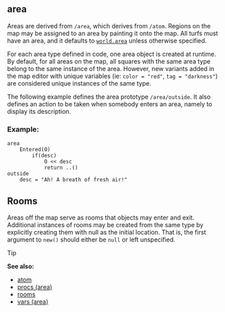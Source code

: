 ## area

Areas are derived from `/area`, which derives from `/atom`.
Regions on the map may be assigned to an area by painting it onto the
map.  All turfs must have an area, and it defaults to [`world.area`](ref/world/var/area.md)
unless otherwise specified.

For each area type defined in code, one area object is created at
runtime. By default, for all areas on the map, all squares with the same area type
belong to the same instance of the area. However, new variants added in the map editor
with unique variables (ie: `color = "red"`, `tag = "darkness"`) are considered unique 
instances of the same type.

The following example defines the area prototype `/area/outside`. It also
defines an action to be taken when somebody enters an area, namely to
display its description.
### Example:

```dm
area
	Entered(O)
		if(desc)
			O << desc
			return ..()
outside
	desc = "Ah! A breath of fresh air!" 
```

## Rooms
Areas off the map serve as rooms that objects may enter and exit.
Additional instances of rooms may be created from the same type by explicitly creating them
with null as the initial location. That is, the first argument to
`new()` should either be `null` or left unspecified. 

> [!TIP] 
> **See also:**
> +   [atom](/ref/atom.md) 
> +   [procs (area)](/ref/area/proc.md) 
> +   [rooms](/ref/area/room.md) 
> +   [vars (area)](/ref/area/var.md) 
